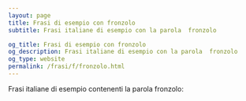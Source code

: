 ```yaml
---
layout: page
title: Frasi di esempio con fronzolo 
subtitle: Frasi italiane di esempio con la parola  fronzolo

og_title: Frasi di esempio con fronzolo 
og_description: Frasi italiane di esempio con la parola  fronzolo
og_type: website
permalink: /frasi/f/fronzolo.html
---
```


Frasi italiane di esempio contenenti la parola fronzolo:



